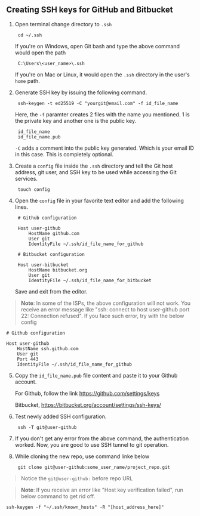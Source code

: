 ## Creating SSH keys for GitHub and Bitbucket

1. Open terminal change directory to `.ssh`

		cd ~/.ssh

	If you're on Windows, open Git bash and type the above command would open the path

		C:\Users\<user_name>\.ssh

	If you're on Mac or Linux, it would open the `.ssh` directory in the user's `home` path.
	
		
2. Generate SSH key by issuing the following command.

		ssh-keygen -t ed25519 -C "yourgit@email.com" -f id_file_name

		
	Here, the `-f` paramter creates 2 files with the name you mentioned. 1 is the private key and another one is the public key.

		id_file_name
		id_file_name.pub

	`-C` adds a comment into the public key generated. Which is your email ID in this case. This is completely optional.


3. Create a `config` file inside the `.ssh` directory and tell the Git host address, git user, and SSH key to be used while accessing the Git services.

		touch config

4. Open the `config` file in your favorite text editor and add the following lines.

		# Github configuration

		Host user-github
        	HostName github.com
        	User git
        	IdentityFile ~/.ssh/id_file_name_for_github

		# Bitbucket configuration

		Host user-bitbucket
        	HostName bitbucket.org
        	User git
        	IdentityFile ~/.ssh/id_file_name_for_bitbucket

	Save and exit from the editor.

>**Note**: In some of the ISPs, the above configuration will not work. You receive an error message like "ssh: connect to host user-github port 22: Connection refused". If you face such error, try with the below config

	# Github configuration

	Host user-github
        HostName ssh.github.com
        User git
        Port 443
        IdentityFile ~/.ssh/id_file_name_for_github

5. Copy the `id_file_name.pub` file content and paste it to your Github account.

	For Github, follow the link https://github.com/settings/keys

	Bitbucket,	https://bitbucket.org/account/settings/ssh-keys/

6. Test newly added SSH configuration.

		ssh -T git@user-github

7. If you don't get any error from the above command, the authentication worked. Now, you are good to use SSH tunnel to git operation.

8. While cloning the new repo, use command linke below

		git clone git@user-github:some_user_name/project_repo.git

>Notice the `git@user-github:` before repo URL

>**Note**: If you receive an error like "Host key verification failed", run below command to get rid off.

	ssh-keygen -f "~/.ssh/known_hosts" -R "[host_address_here]"